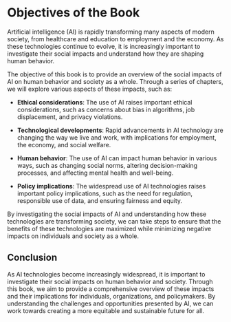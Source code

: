 Objectives of the Book
===============================================

Artificial intelligence (AI) is rapidly transforming many aspects of modern society, from healthcare and education to employment and the economy. As these technologies continue to evolve, it is increasingly important to investigate their social impacts and understand how they are shaping human behavior.

The objective of this book is to provide an overview of the social impacts of AI on human behavior and society as a whole. Through a series of chapters, we will explore various aspects of these impacts, such as:

* **Ethical considerations**: The use of AI raises important ethical considerations, such as concerns about bias in algorithms, job displacement, and privacy violations.

* **Technological developments**: Rapid advancements in AI technology are changing the way we live and work, with implications for employment, the economy, and social welfare.

* **Human behavior**: The use of AI can impact human behavior in various ways, such as changing social norms, altering decision-making processes, and affecting mental health and well-being.

* **Policy implications**: The widespread use of AI technologies raises important policy implications, such as the need for regulation, responsible use of data, and ensuring fairness and equity.

By investigating the social impacts of AI and understanding how these technologies are transforming society, we can take steps to ensure that the benefits of these technologies are maximized while minimizing negative impacts on individuals and society as a whole.

Conclusion
----------

As AI technologies become increasingly widespread, it is important to investigate their social impacts on human behavior and society. Through this book, we aim to provide a comprehensive overview of these impacts and their implications for individuals, organizations, and policymakers. By understanding the challenges and opportunities presented by AI, we can work towards creating a more equitable and sustainable future for all.
